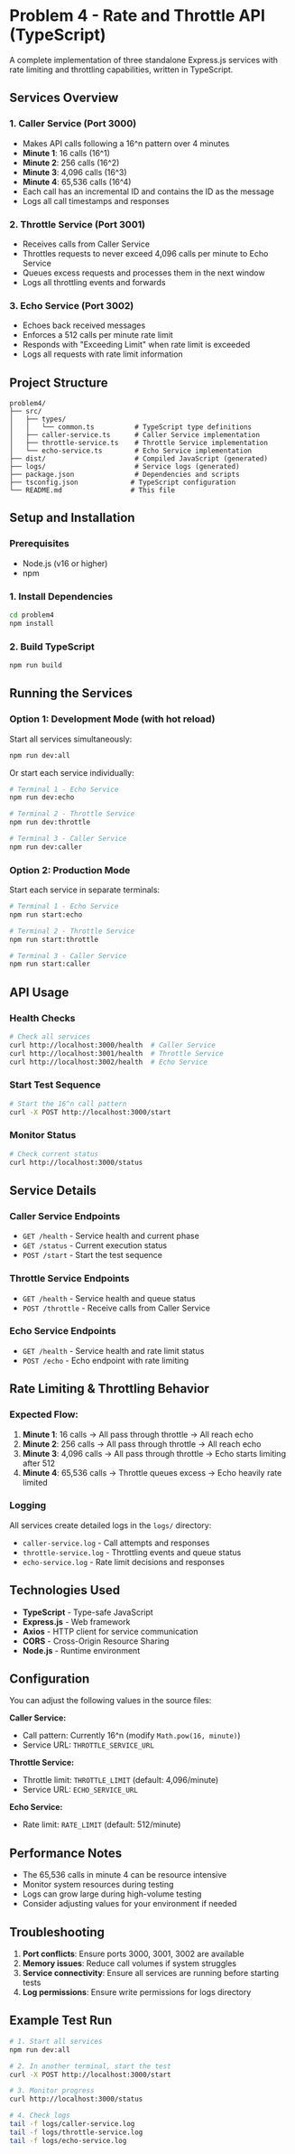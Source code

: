# Problem 4 - Rate and Throttle API (TypeScript)

A complete implementation of three standalone Express.js services with rate limiting and throttling capabilities, written in TypeScript.

## Services Overview

### 1. Caller Service (Port 3000)

- Makes API calls following a 16^n pattern over 4 minutes
- **Minute 1**: 16 calls (16^1)
- **Minute 2**: 256 calls (16^2)
- **Minute 3**: 4,096 calls (16^3)
- **Minute 4**: 65,536 calls (16^4)
- Each call has an incremental ID and contains the ID as the message
- Logs all call timestamps and responses

### 2. Throttle Service (Port 3001)

- Receives calls from Caller Service
- Throttles requests to never exceed 4,096 calls per minute to Echo Service
- Queues excess requests and processes them in the next window
- Logs all throttling events and forwards

### 3. Echo Service (Port 3002)

- Echoes back received messages
- Enforces a 512 calls per minute rate limit
- Responds with "Exceeding Limit" when rate limit is exceeded
- Logs all requests with rate limit information

## Project Structure

```
problem4/
├── src/
│   ├── types/
│   │   └── common.ts          # TypeScript type definitions
│   ├── caller-service.ts      # Caller Service implementation
│   ├── throttle-service.ts    # Throttle Service implementation
│   └── echo-service.ts        # Echo Service implementation
├── dist/                      # Compiled JavaScript (generated)
├── logs/                      # Service logs (generated)
├── package.json               # Dependencies and scripts
├── tsconfig.json             # TypeScript configuration
└── README.md                 # This file
```

## Setup and Installation

### Prerequisites

- Node.js (v16 or higher)
- npm

### 1. Install Dependencies

```bash
cd problem4
npm install
```

### 2. Build TypeScript

```bash
npm run build
```

## Running the Services

### Option 1: Development Mode (with hot reload)

Start all services simultaneously:

```bash
npm run dev:all
```

Or start each service individually:

```bash
# Terminal 1 - Echo Service
npm run dev:echo

# Terminal 2 - Throttle Service
npm run dev:throttle

# Terminal 3 - Caller Service
npm run dev:caller
```

### Option 2: Production Mode

Start each service in separate terminals:

```bash
# Terminal 1 - Echo Service
npm run start:echo

# Terminal 2 - Throttle Service
npm run start:throttle

# Terminal 3 - Caller Service
npm run start:caller
```

## API Usage

### Health Checks

```bash
# Check all services
curl http://localhost:3000/health  # Caller Service
curl http://localhost:3001/health  # Throttle Service
curl http://localhost:3002/health  # Echo Service
```

### Start Test Sequence

```bash
# Start the 16^n call pattern
curl -X POST http://localhost:3000/start
```

### Monitor Status

```bash
# Check current status
curl http://localhost:3000/status
```

## Service Details

### Caller Service Endpoints

- `GET /health` - Service health and current phase
- `GET /status` - Current execution status
- `POST /start` - Start the test sequence

### Throttle Service Endpoints

- `GET /health` - Service health and queue status
- `POST /throttle` - Receive calls from Caller Service

### Echo Service Endpoints

- `GET /health` - Service health and rate limit status
- `POST /echo` - Echo endpoint with rate limiting

## Rate Limiting & Throttling Behavior

### Expected Flow:

1. **Minute 1**: 16 calls → All pass through throttle → All reach echo
2. **Minute 2**: 256 calls → All pass through throttle → All reach echo
3. **Minute 3**: 4,096 calls → All pass through throttle → Echo starts limiting after 512
4. **Minute 4**: 65,536 calls → Throttle queues excess → Echo heavily rate limited

### Logging

All services create detailed logs in the `logs/` directory:

- `caller-service.log` - Call attempts and responses
- `throttle-service.log` - Throttling events and queue status
- `echo-service.log` - Rate limit decisions and responses

## Technologies Used

- **TypeScript** - Type-safe JavaScript
- **Express.js** - Web framework
- **Axios** - HTTP client for service communication
- **CORS** - Cross-Origin Resource Sharing
- **Node.js** - Runtime environment

## Configuration

You can adjust the following values in the source files:

**Caller Service:**

- Call pattern: Currently 16^n (modify `Math.pow(16, minute)`)
- Service URL: `THROTTLE_SERVICE_URL`

**Throttle Service:**

- Throttle limit: `THROTTLE_LIMIT` (default: 4,096/minute)
- Service URL: `ECHO_SERVICE_URL`

**Echo Service:**

- Rate limit: `RATE_LIMIT` (default: 512/minute)

## Performance Notes

- The 65,536 calls in minute 4 can be resource intensive
- Monitor system resources during testing
- Logs can grow large during high-volume testing
- Consider adjusting values for your environment if needed

## Troubleshooting

1. **Port conflicts**: Ensure ports 3000, 3001, 3002 are available
2. **Memory issues**: Reduce call volumes if system struggles
3. **Service connectivity**: Ensure all services are running before starting tests
4. **Log permissions**: Ensure write permissions for logs directory

## Example Test Run

```bash
# 1. Start all services
npm run dev:all

# 2. In another terminal, start the test
curl -X POST http://localhost:3000/start

# 3. Monitor progress
curl http://localhost:3000/status

# 4. Check logs
tail -f logs/caller-service.log
tail -f logs/throttle-service.log
tail -f logs/echo-service.log
```
